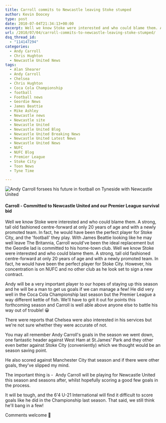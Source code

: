```yaml
---
title: Carroll commits to Newcastle leaving Stoke stumped
author: Kevin Doocey
type: post
date: 2010-07-04T21:34:13+00:00
excerpt: Well we know Stoke were interested and who could blame them. A strong, tall old fashioned centre-forward at only 20 years of age and with ..
url: /2010/07/04/carroll-commits-to-newcastle-leaving-stoke-stumped/
dsq_thread_id:
  - "114147294"
categories:
  - Andy Carroll
  - Chris Hughton
  - Newcastle United News
tags:
  - Alan Shearer
  - Andy Carroll
  - Chelsea
  - Chris Hughton
  - Coca Cola Championship
  - football
  - Football news
  - Geordie News
  - James Beattie
  - Mike Ashley
  - Newcastle news
  - Newcastle site
  - Newcastle United
  - Newcastle United Blog
  - Newcastle United Breaking News
  - Newcastle United Latest News
  - Newcastle United News
  - NUFC
  - NUFC Blog
  - Premier League
  - Stoke City
  - Toon News
  - Tyne Time

---
```

![Andy Carroll forsees his future in football on Tyneside with Newcastle United](http://static.guim.co.uk/sys-images/Football/Pix/pictures/2009/4/12/1239544535228/andy-carroll-001.jpg)

#### Carroll - Committed to Newcastle United and our Premier League survival bid

Well we know Stoke were interested and who could blame them. A strong, tall old fashioned centre-forward at only 20 years of age and with a newly promoted team. In fact, he would have been the perfect player for Stoke City, and the 'football' they play. With James Beattie looking like he may well leave The Britannia, Carroll would've been the ideal replacement but the  Geordie lad is committed to his home-town club. Well we know Stoke were interested and who could blame them. A strong, tall old fashioned centre-forward at only 20 years of age and with a newly promoted team. In fact, he would have been the perfect player for Stoke City. However, his concentration is on NUFC and no other club as he look set to sign a new contract.

Andy will be a very important player to our hopes of staying up this season and he will be a man to get us goals if we can manage a few! He did very well in the Coca Cola Championship last season but the Premier League a way different kettle of fish. We'll have to grit it out for points this forthcoming season and Carroll is well able above anyone else to battle his way out of trouble! 😀

There were reports that Chelsea were also interested in his services but we're not sure whether they were accurate of not.

You may all remember Andy Carroll's goals in the season we went down, one fantastic header against West Ham at St.James' Park and they other even better against Stoke City (conveniently) which we thought would be an season saving point.

He also scored against Manchester City that season and if there were other goals, they've slipped my mind.

The important thing is -  Andy Carroll will be playing for Newcastle United this season and seasons after, whilst hopefully scoring a good few goals in the process.

It will be tough, and the 6'4 U-21 International will find it difficult to score goals like he did in the Championship last season. That said, we still think he'll bang in a few!

Comments welcome 🙂
